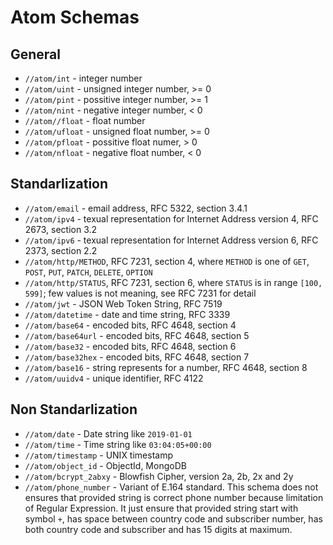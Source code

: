 # Atom Schemas

## General

* `//atom/int` - integer number
* `//atom/uint` - unsigned integer number, >= 0
* `//atom/pint` - possitive integer number, >= 1
* `//atom/nint` - negative integer number, < 0
* `//atom//float` - float number
* `//atom/ufloat` - unsigned float number, >= 0
* `//atom/pfloat` - possitive float numer, > 0
* `//atom/nfloat` - negative float number, < 0

## Standarlization

* `//atom/email` - email address, RFC 5322, section 3.4.1
* `//atom/ipv4` - texual representation for Internet Address version 4,
  RFC 2673, section 3.2
* `//atom/ipv6` - texual representation for Internet Address version 6,
  RFC 2373, section 2.2
* `//atom/http/METHOD`, RFC 7231, section 4, where `METHOD` is one of
  `GET`, `POST`, `PUT`, `PATCH`, `DELETE`, `OPTION`
* `//atom/http/STATUS`, RFC 7231, section 6, where `STATUS` is in range
  `[100, 599]`; few values is not meaning, see RFC 7231 for detail
* `//atom/jwt` - JSON Web Token String, RFC 7519
* `//atom/datetime` - date and time string, RFC 3339
* `//atom/base64` - encoded bits, RFC 4648, section 4
* `//atom/base64url` - encoded bits, RFC 4648, section 5
* `//atom/base32` - encoded bits, RFC 4648, section 6
* `//atom/base32hex` - encoded bits, RFC 4648, section 7
* `//atom/base16` - string represents for a number, RFC 4648, section 8
* `//atom/uuidv4` - unique identifier, RFC 4122

## Non Standarlization

* `//atom/date` - Date string like `2019-01-01`
* `//atom/time` - Time string like `03:04:05+00:00`
* `//atom/timestamp` - UNIX timestamp
* `//atom/object_id` - ObjectId, MongoDB
* `//atom/bcrypt_2abxy` -  Blowfish Cipher, version 2a, 2b, 2x and 2y
* `//atom/phone_number` - Variant of E.164 standard. This schema does not
  ensures that provided string is correct phone number because limitation of
  Regular Expression. It just ensure that provided string start with
  symbol `+`, has space between country code and subscriber number,
  has both country code and subscriber and has 15 digits at maximum.
